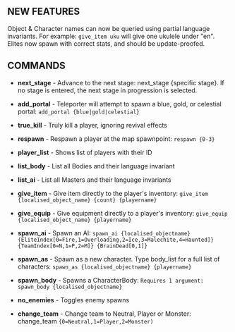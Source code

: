 ## **NEW FEATURES**

Object & Character names can now be queried using partial language invariants. For example: `give_item uku` will give one ukulele under "en".
Elites now spawn with correct stats, and should be update-proofed.

## **COMMANDS**

* **next_stage** - Advance to the next stage: next_stage {specific stage}. If no stage is entered, the next stage in progression is selected.
* **add_portal** - Teleporter will attempt to spawn a blue, gold, or celestial portal: `add_portal {blue|gold|celestial}`
* **true_kill** - Truly kill a player, ignoring revival effects
* **respawn** - Respawn a player at the map spawnpoint: `respawn {0-3}`
* **player_list** - Shows list of players with their ID


* **list_body** - List all Bodies and their language invariant
* **list_ai** - List all Masters and their language invariants

* **give_item** - Give item directly to the player's inventory: `give_item {localised_object_name} {count} {playername}`
* **give_equip** - Give equipment directly to a player's inventory: `give_equip {localised_object_name} {playername}`


* **spawn_ai** - Spawn an AI: `spawn_ai {localised_objectname} {EliteIndex[0=Fire,1=Overloading,2=Ice,3=Malechite,4=Haunted]} {TeamIndex[0=N,1=P,2=M]} {BrainDead[0,1]}`
* **spawn_as** - Spawn as a new character. Type body_list for a full list of characters: `spawn_as {localised_objectname} {playername}`
* **spawn_body** - Spawns a CharacterBody: `Requires 1 argument: spawn_body {localised_objectname}`
* **no_enemies** - Toggles enemy spawns
* **change_team** - Change team to Neutral, Player or Monster: change_team `{0=Neutral,1=Player,2=Monster)`
